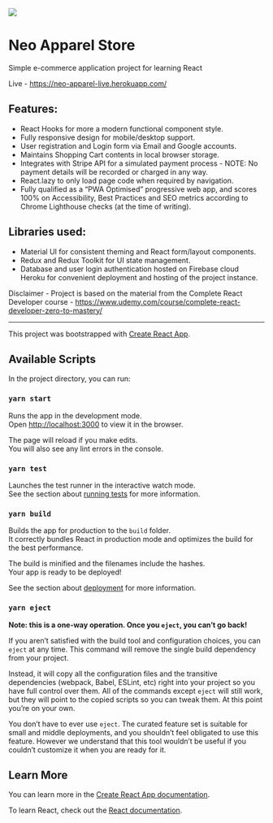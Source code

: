 
<img align="left" style="margin-right: 20px" src="./public/favicon.ico"></img><br clear="right"/>

# Neo Apparel Store
Simple e-commerce application project for learning React

Live - https://neo-apparel-live.herokuapp.com/

## Features:
- React Hooks for more a modern functional component style.
- Fully responsive design for mobile/desktop support.
- User registration and Login form via Email and Google accounts.
- Maintains Shopping Cart contents in local browser storage.
- Integrates with Stripe API for a simulated payment process - NOTE: No payment details will be recorded or charged in any way.
- React.lazy to only load page code when required by navigation.
- Fully qualified as a “PWA Optimised” progressive web app, and scores 100% on Accessibility, Best Practices and SEO metrics according to Chrome Lighthouse checks (at the time of writing).

## Libraries used:
- Material UI for consistent theming and React form/layout components.
- Redux and Redux Toolkit for UI state management.
- Database and user login authentication hosted on Firebase cloud
Heroku for convenient deployment and hosting of the project instance.
    
Disclaimer - Project is based on the material from the Complete React Developer course - https://www.udemy.com/course/complete-react-developer-zero-to-mastery/ 


---

This project was bootstrapped with [Create React App](https://github.com/facebook/create-react-app).

## Available Scripts

In the project directory, you can run:

### `yarn start`

Runs the app in the development mode.<br />
Open [http://localhost:3000](http://localhost:3000) to view it in the browser.

The page will reload if you make edits.<br />
You will also see any lint errors in the console.

### `yarn test`

Launches the test runner in the interactive watch mode.<br />
See the section about [running tests](https://facebook.github.io/create-react-app/docs/running-tests) for more information.

### `yarn build`

Builds the app for production to the `build` folder.<br />
It correctly bundles React in production mode and optimizes the build for the best performance.

The build is minified and the filenames include the hashes.<br />
Your app is ready to be deployed!

See the section about [deployment](https://facebook.github.io/create-react-app/docs/deployment) for more information.

### `yarn eject`

**Note: this is a one-way operation. Once you `eject`, you can’t go back!**

If you aren’t satisfied with the build tool and configuration choices, you can `eject` at any time. This command will remove the single build dependency from your project.

Instead, it will copy all the configuration files and the transitive dependencies (webpack, Babel, ESLint, etc) right into your project so you have full control over them. All of the commands except `eject` will still work, but they will point to the copied scripts so you can tweak them. At this point you’re on your own.

You don’t have to ever use `eject`. The curated feature set is suitable for small and middle deployments, and you shouldn’t feel obligated to use this feature. However we understand that this tool wouldn’t be useful if you couldn’t customize it when you are ready for it.

## Learn More

You can learn more in the [Create React App documentation](https://facebook.github.io/create-react-app/docs/getting-started).

To learn React, check out the [React documentation](https://reactjs.org/).
